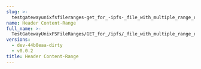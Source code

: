 ```yaml
---
slug: >-
  testgatewayunixfsfileranges-get_for_-ipfs-_file_with_multiple_range_request_includes_correct_bytes-header_content-range
name: Header Content-Range
full_name: >-
  TestGatewayUnixFSFileRanges/GET_for_/ipfs/_file_with_multiple_range_request_includes_correct_bytes/Header_Content-Range
versions:
  - dev-44b0eaa-dirty
  - v0.0.2
title: Header Content-Range
---
```



